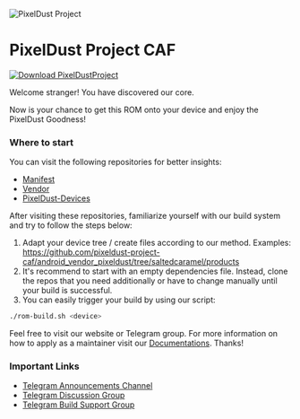 ![PixelDust Project](https://github.com/pixeldust-project-caf/manifest/raw/saltedcaramel/PixelDust_Header.png)

PixelDust Project CAF
=====================

[![Download PixelDustProject](https://img.shields.io/sourceforge/dt/pixeldustproject.svg)](https://sourceforge.net/projects/pixeldustproject/files/ota/)

Welcome stranger! You have discovered our core.

Now is your chance to get this ROM onto your device and enjoy the PixelDust Goodness!

### Where to start

You can visit the following repositories for better insights:

- [Manifest](https://github.com/pixeldust-project-caf/manifest)
- [Vendor](https://github.com/pixeldust-project-caf/android_vendor_pixeldust)
- [PixelDust-Devices](https://github.com/PixelDust-Devices)

After visiting these repositories, familiarize yourself with our build system and try to follow the steps below:

1. Adapt your device tree / create files according to our method. Examples: https://github.com/pixeldust-project-caf/android_vendor_pixeldust/tree/saltedcaramel/products
2. It's recommend to start with an empty dependencies file. Instead, clone the repos that you need additionally or have to change manually until your build is successful.
3. You can easily trigger your build by using our script:
```bash
./rom-build.sh <device>
```

Feel free to visit our website or Telegram group. For more information on how to apply as a maintainer visit our [Documentations](https://github.com/pixeldust-project-caf/Documentations#readme). Thanks!

### Important Links
- [Telegram Announcements Channel](https://t.me/pixeldustproject)
- [Telegram Discussion Group](https://t.me/pixeldustcommunity)
- [Telegram Build Support Group](https://t.me/compile_pixeldust)
